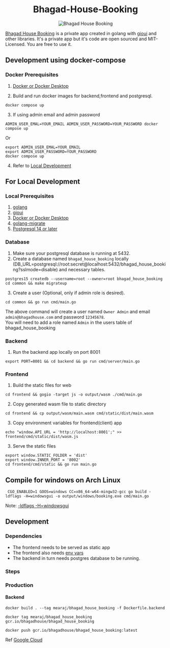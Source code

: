 <h1 style="text-align: center"> Bhagad-House-Booking</h1>

<p style="text-align: center">
<img src="https://bhagadhouse.com/images/thumbnail.png" alt="Bhagad House Booking"/>
</p>


[Bhagad House Booking](https://bhagadhouse.com) is a private app created in golang with [gioui](https://gioui.org/) and other libraries. 
It's a private app but it's code are open sourced and MIT-Licensed. You are free to use it.


## Development using docker-compose
### Docker Prerequisites
1. [Docker or Docker Desktop](https://www.docker.com/)

2. Build and run docker images for backend,frontend and postgresql.
```
docker compose up
```
3. If using admin email and admin password<br>
```
ADMIN_USER_EMAL=YOUR_EMAIL ADMIN_USER_PASSWORD=YOUR_PASSWORD docker compose up
```
Or
```
export ADMIN_USER_EMAL=YOUR_EMAIL
export ADMIN_USER_PASSWORD=YOUR_PASSWORD
docker compose up
```
4. Refer to [Local Development](#for-local-development)

## For Local Development
### Local Prerequisites
1. [golang](https://go.dev/)
2. [gioui](https://gioui.org/)
3. [Docker or Docker Desktop](https://www.docker.com/)
4. [golang-migrate](https://pkg.go.dev/github.com/golang-migrate/migrate/v4@v4.15.2)
5. [Postgresql 14 or later](https://www.postgresql.org/download/)

### Database
1. Make sure your postgresql database is running at 5432.
2. Create a database named ```bhagad_house_booking``` locally (DB_URL=postgresql://root:secret@localhost:5432/bhagad_house_booking?sslmode=disable)
and necessary tables.
```#!console
postgres15 createdb --username=root --owner=root bhagad_house_booking
cd common && make migrateup
```
3. Create a user (Optional, only if admin role is desired).
```#!console
cd common && go run cmd/main.go
```
The above command will create a user named ```Owner Admin``` and email ```admin@bhagadhouse.com``` and password ```12345678```.<br>
You will need to add a role named ```Admin``` in the users table of bhagad_house_booking

### Backend
1. Run the backend app locally on port 8001
```#!console
export PORT=8001 && cd backend && go run cmd/server/main.go
```

### Frontend
1. Build the static files for web
```#!console
cd frontend && gogio -target js -o output/wasm ./cmd/main.go
```
2. Copy generated wasm file to static directory
```#!console
cd frontend && cp output/wasm/main.wasm cmd/static/dist/main.wasm
```
3. Copy environment variables for frontend(client) app
```#!console
echo "window.API_URL = 'http://localhost:8001';" >> frontend/cmd/static/dist/wasm.js
```
3. Serve the static files
```#!console
export window.STATIC_FOLDER = 'dist'
export window.INNER_PORT = '8002'
cd frontend/cmd/static && go run main.go
```

## Compile for windows on Arch Linux
```#!console
 CGO_ENABLED=1 GOOS=windows CC=x86_64-w64-mingw32-gcc go build -ldflags -H=windowsgui -o output/windows/booking.exe cmd/main.go
```
Note: [-ldflags -H=windowsgui](https://stackoverflow.com/questions/23250505/how-do-i-create-an-executable-from-golang-that-doesnt-open-a-console-window-whe)


## Development 
### Dependencies ###
* The frontend needs to be served as static app
* The frontend also needs [env vars](frontend/config.go)
* The backend in turn needs postgres database to be running.

### Steps 

### Production ###
#### Backend ####
```!#console
docker build . --tag mearaj/bhagad_house_booking -f Dockerfile.backend
```
```!#console
docker tag mearaj/bhagad_house_booking gcr.io/bhagadhouse/bhagad_house_booking
```
```!#console
docker push gcr.io/bhagadhouse/bhagad_house_booking:latest
```
Ref [Google Cloud](https://cloud.google.com/container-registry/docs/pushing-and-pulling)
